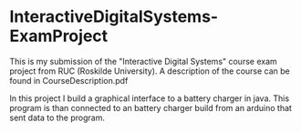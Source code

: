 # InteractiveDigitalSystems-ExamProject
This is my submission of the "Interactive Digital Systems" course exam project from RUC (Roskilde University).
A description of the course can be found in CourseDescription.pdf

In this project I build a graphical interface to a battery charger in java. This program is than connected to an battery charger build from an arduino that sent data to the program.